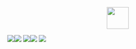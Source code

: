 <p align="center"><img src="https://img.shields.io/badge/SavedWifi%20-PasswordExtractor-blue?style=for-the-badge&logo=appveyor" height="50"></p>

<p><img src="https://img.shields.io/github/issues/AitzazImtiaz/Saved-WiFi-Password-Extractor?style=social&logo=appveyor"><img src="https://img.shields.io/github/forks/AitzazImtiaz/Saved-WiFi-Password-Extractor?style=social&logo=appveyor"> <img src="https://img.shields.io/github/stars/AitzazImtiaz/Saved-WiFi-Password-Extractor?style=social&logo=appveyor"><img src="https://img.shields.io/github/license/AitzazImtiaz/Saved-WiFi-Password-Extractor?style=social&logo=appveyor"> <img src="https://img.shields.io/twitter/url?url=https%3A%2F%2Fgithub.com%2FAitzazImtiaz%2FSaved-WiFi-Password-Extractor">

